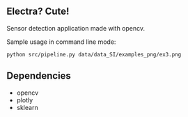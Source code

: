 ## Electra? Cute!

Sensor detection application made with opencv.


Sample usage in command line mode:
```
python src/pipeline.py data/data_SI/examples_png/ex3.png
```

## Dependencies

- opencv
- plotly
- sklearn